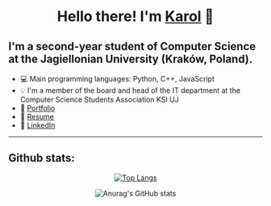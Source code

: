 # <h1 align="center"> Hello there! I'm [Karol](https://karol-sygiet.ninja) :wave:</h1>

## I'm a second-year student of Computer Science at the Jagiellonian University (Kraków, Poland). 

- 💻  Main programming languages: Python, C++, JavaScript
- 💡  I'm a member of the board and head of the IT department at the  Computer Science Students Association KSI UJ
- 👦 [Portfolio](https://karol-sygiet.ninja/assets/files/karol-sygiet-resume.pdf)
- 📄  [Resume](https://karol-sygiet.ninja/assets/files/karol-sygiet-resume.pdf)
- 💼 [LinkedIn](https://www.linkedin.com/in/karol-sygiet-8232aa163/)

---


## Github stats:

<div align="center"> 
         
[![Top Langs](https://github-readme-stats.vercel.app/api/top-langs/?username=skyman503&hide=html,scss,css)](https://github.com/anuraghazra/github-readme-stats)
         
![Anurag's GitHub stats](https://github-readme-stats.vercel.app/api?username=skyman503&show_icons=true) </div>
